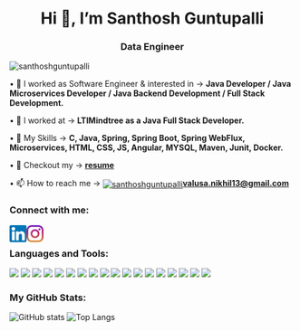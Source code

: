 <h1 align="center">Hi 👋, I’m Santhosh Guntupalli</h1>

<h3 align="center">Data Engineer</h3>
<p align="left"> <img src="https://komarev.com/ghpvc/?username=guntupalli09&label=Profile%20views&color=0e75b6&style=flat" alt="santhoshguntupalli" /> </p>
<p>&#x2022; 🔭 I worked as Software Engineer & interested in -> <strong>Java Developer / Java Microservices Developer / Java Backend Development / Full Stack Development.</strong></p>
<p>&#x2022; 🤝 I worked at -> <strong>LTIMindtree as a Java Full Stack Developer.</strong></p>
<p>&#x2022; 💞️ My Skills -> <strong>C, Java, Spring, Spring Boot, Spring WebFlux, Microservices, HTML, CSS, JS, Angular, MYSQL, Maven, Junit, Docker.</strong></p>
<p>&#x2022; 📝 Checkout my -> <a href="https://drive.google.com/file/d/1dSZYRuL6YfdfaIGKo2jfa1t0qKAXwB9C/view?usp=drivesdk"><strong>resume</strong></a></p>
<p>&#x2022; 📫 How to reach me -> <a href="mailto:valusa.nikhil13@gmail.com"><img align="center" src="https://user-images.githubusercontent.com/56149197/218254506-dd38dc25-4dc9-4f24-be93-d05a7be9c3d6.png" alt="santhoshguntupalli" height="30" width="40" /><strong>valusa.nikhil13@gmail.com</strong></a></p>

<h3 align="left">Connect with me:</h3>
<a href="https://www.linkedin.com/in/santhoshguntupalli" target="_blank">
  <img align="left" alt="Arjun | LinkedIn" width="30px"  src="https://raw.githubusercontent.com/arjun-sudo/arjun-sudo/master/assets/linkedin.svg" />
</a>
<a href="https://www.instagram.com/santhosh09_/" target="_blank">
  <img align="left" alt="Arjun | Medium" width="30px" src="https://github.com/arjun-sudo/arjun-sudo/blob/master/assets/instagram.svg" />
</a>

<br/>

<h3 align="left">Languages and Tools:</h3>
<div>
  <img src="https://user-images.githubusercontent.com/25181517/192106070-46255bcf-65e6-4c6b-a296-bf8d0d8fb2a7.png" height="40em"/>
  <img src="https://user-images.githubusercontent.com/25181517/117201156-9a724800-adec-11eb-9a9d-3cd0f67da4bc.png" height="40em"/>
  <img src="https://user-images.githubusercontent.com/25181517/117201470-f6d56780-adec-11eb-8f7c-e70e376cfd07.png" height="40em"/>
  <img src="https://user-images.githubusercontent.com/25181517/183891303-41f257f8-6b3d-487c-aa56-c497b880d0fb.png" height="40em"/>
  <img src="https://user-images.githubusercontent.com/25181517/192158954-f88b5814-d510-4564-b285-dff7d6400dad.png" height="40em"/>
  <img src="https://user-images.githubusercontent.com/25181517/183898674-75a4a1b1-f960-4ea9-abcb-637170a00a75.png" height="40em"/>
  <img src="https://user-images.githubusercontent.com/25181517/117447155-6a868a00-af3d-11eb-9cfe-245df15c9f3f.png" height="40em"/>
  <img src="https://user-images.githubusercontent.com/25181517/183890595-779a7e64-3f43-4634-bad2-eceef4e80268.png" height="40em"/>
  <img src="https://user-images.githubusercontent.com/25181517/183896128-ec99105a-ec1a-4d85-b08b-1aa1620b2046.png" height="40em"/>
  <img src="https://user-images.githubusercontent.com/25181517/117207242-07d5a700-adf4-11eb-975e-be04e62b984b.png" height="40em"/>
  <img src="https://user-images.githubusercontent.com/25181517/117207330-263ba280-adf4-11eb-9b97-0ac5b40bc3be.png" height="40em"/>
  <img src="https://user-images.githubusercontent.com/25181517/182534006-037f08b5-8e7b-4e5f-96b6-5d2a5558fa85.png" height="40em"/>  
  <img src="https://user-images.githubusercontent.com/25181517/117533873-484d4480-afef-11eb-9fad-67c8605e3592.png" height="40em"/>
  <img src="https://user-images.githubusercontent.com/25181517/183892181-ad32b69e-3603-418c-b8e7-99e976c2a784.png" height="40em"/>
  <img src="https://user-images.githubusercontent.com/25181517/192107858-fe19f043-c502-4009-8c47-476fc89718ad.png" height="40em"/>
  <img src="https://user-images.githubusercontent.com/25181517/192108890-200809d1-439c-4e23-90d3-b090cf9a4eea.png" height="40em"/>
  <img src="https://user-images.githubusercontent.com/25181517/192108892-6e9b5cdf-4e35-4a70-ad9a-801a93a07c1c.png" height="40em"/>
  <img src="https://user-images.githubusercontent.com/25181517/192109061-e138ca71-337c-4019-8d42-4792fdaa7128.png" height="40em"/>
</div>
<h3 align="left">My GitHub Stats:</h3>

![GitHub stats](https://github-readme-stats.vercel.app/api?username=guntupalli09&show_icons=true&theme=tokyonight)
![Top Langs](https://github-readme-stats.vercel.app/api/top-langs/?username=guntupalli09&theme=tokyonight)


